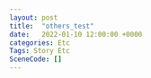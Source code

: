 ```yaml
---
layout: post
title:  "others_test"
date:   2022-01-10 12:00:00 +0000
categories: Etc
Tags: Story Etc
SceneCode: []
---
```

